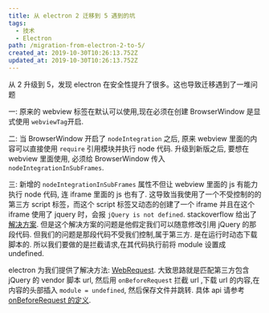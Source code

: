 ```yaml
---
title: 从 electron 2 迁移到 5 遇到的坑
tags:
  - 技术
  - Electron
path: /migration-from-electron-2-to-5/
created_at: 2019-10-30T10:26:13.752Z
updated_at: 2019-10-30T10:26:13.752Z
---
```


从 2 升级到 5，发现 electron 在安全性提升了很多。这也导致迁移遇到了一堆问题

一: 原来的 webview 标签在默认可以使用,现在必须在创建 BrowserWindow 是显式使用 `webviewTag`开启.

二: 当 BrowserWindow 开启了 `nodeIntegration` 之后, 原来 webview 里面的内容可以直接使用 `require` 引用模块并执行 node 代码. 升级到新版之后, 要想在 webview 里面使用, 必须给 BrowserWindow 传入 `nodeIntegrationInSubFrames`.

三: 新增的 `nodeIntegrationInSubFrames` 属性不但让 webview 里面的 js 有能力执行 node 代码, 连 iframe 里面的 js 也有了. 这导致当我使用了一个不受控制的的第三方 script 标签，而这个 script 标签又动态的创建了一个 iframe 并且在这个 iframe 使用了 jquery 时，会报 `jQuery is not defined`. stackoverflow 给出了[解决方案](https://stackoverflow.com/questions/32621988/electron-jquery-is-not-defined). 但是这个解决方案的问题是他假定我们可以随意修改引用 jQuery 的那段代码. 但我们的问题是那段代码不受我们控制,属于第三方. 是在运行时动态下载脚本的. 所以我们要做的是拦截请求,在其代码执行前将 module 设置成 undefined.

electron 为我们提供了解决方法: [WebRequest](https://electronjs.org/docs/api/web-request). 大致思路就是匹配第三方包含 jQuery 的 vendor 脚本 url, 然后用 `onBeforeRequest` 拦截 url ,下载 url 的内容,在内容的头部插入 `module = undefined`, 然后保存文件并跳转. 具体 api 请参考 [onBeforeRequest 的定义](https://electronjs.org/docs/api/web-request#webrequestonbeforerequestfilter-listener).
